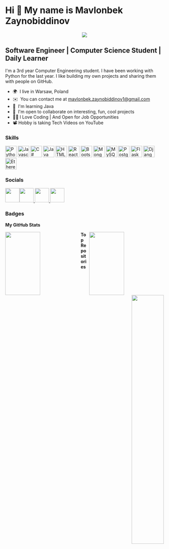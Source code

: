 Hi 👋 My name is Mavlonbek Zaynobiddinov
============================
<p align="center">
  <a href="https://github.com/DenverCoder1/readme-typing-svg"><img src="https://readme-typing-svg.herokuapp.com?color=%2336BCF7&lines=Full+stack+Web+Developer;Love+Coding;Good+at+Python;Always-Learning&font=Fira%20Code&center=true&width=440&height=45&color=f75c7e&vCenter=true&size=22"></a>
</p>

Software Engineer | Computer Science Student | Daily Learner
-----------------------------------------------------------------

I'm a 3rd year Computer Engineering student. I have been working with Python for the last year. I like building my own projects and sharing them with people on GitHub.

* 🌍  I live in Warsaw, Poland
* ✉️  You can contact me at [mavlonbek.zaynobiddinov1@gmail.com](mailto:mavlonbek.zaynobiddinov1@gmail.com)
* 🧠  I'm learning  Java
* 🤝  I'm open to collaborate on interesting, fun, cool projects
* 👨‍💻  I Love Coding | And Open for Job Opportunities
* 📽️  Hobby is taking Tech Videos on YouTube


### Skills
<p align="left">
<a href="https://www.python.org/" target="_blank" rel="noreferrer"><img src="https://raw.githubusercontent.com/danielcranney/readme-generator/main/public/icons/skills/python-colored.svg" width="36" height="36" alt="Python" /></a>
<a href="https://developer.mozilla.org/en-US/docs/Web/JavaScript" target="_blank" rel="noreferrer"><img src="https://raw.githubusercontent.com/danielcranney/readme-generator/main/public/icons/skills/javascript-colored.svg" width="36" height="36" alt="Javascript" /></a>
<a href="https://docs.microsoft.com/en-us/dotnet/csharp/" target="_blank" rel="noreferrer"><img src="https://raw.githubusercontent.com/danielcranney/readme-generator/main/public/icons/skills/csharp-colored.svg" width="36" height="36" alt="C#" /></a>
<a href="https://www.oracle.com/java/" target="_blank" rel="noreferrer"><img src="https://raw.githubusercontent.com/danielcranney/readme-generator/main/public/icons/skills/java-colored.svg" width="36" height="36" alt="Java" /></a>
<a href="https://developer.mozilla.org/en-US/docs/Glossary/HTML5" target="_blank" rel="noreferrer"><img src="https://raw.githubusercontent.com/danielcranney/readme-generator/main/public/icons/skills/html5-colored.svg" width="36" height="36" alt="HTML5" /></a>
<a href="https://reactjs.org/" target="_blank" rel="noreferrer"><img src="https://raw.githubusercontent.com/danielcranney/readme-generator/main/public/icons/skills/react-colored.svg" width="36" height="36" alt="React" /></a>
<a href="https://getbootstrap.com/" target="_blank" rel="noreferrer"><img src="https://raw.githubusercontent.com/danielcranney/readme-generator/main/public/icons/skills/bootstrap-colored.svg" width="36" height="36" alt="Bootstrap" /></a>
<a href="https://www.mongodb.com/" target="_blank" rel="noreferrer"><img src="https://raw.githubusercontent.com/danielcranney/readme-generator/main/public/icons/skills/mongodb-colored.svg" width="36" height="36" alt="MongoDB" /></a>
<a href="https://www.mysql.com/" target="_blank" rel="noreferrer"><img src="https://raw.githubusercontent.com/danielcranney/readme-generator/main/public/icons/skills/mysql-colored.svg" width="36" height="36" alt="MySQL" /></a>
<a href="https://www.postgresql.org/" target="_blank" rel="noreferrer"><img src="https://raw.githubusercontent.com/danielcranney/readme-generator/main/public/icons/skills/postgresql-colored.svg" width="36" height="36" alt="PostgreSQL" /></a>
<a href="https://flask.palletsprojects.com/en/2.0.x/" target="_blank" rel="noreferrer"><img src="https://raw.githubusercontent.com/danielcranney/readme-generator/main/public/icons/skills/flask-colored.svg" width="36" height="36" alt="Flask" /></a>
<a href="https://www.djangoproject.com/" target="_blank" rel="noreferrer"><img src="https://raw.githubusercontent.com/danielcranney/readme-generator/main/public/icons/skills/django-colored.svg" width="36" height="36" alt="Django" /></a>
<a href="https://ethereum.org/en/" target="_blank" rel="noreferrer"><img src="https://raw.githubusercontent.com/danielcranney/readme-generator/main/public/icons/skills/ethereum-colored.svg" width="36" height="36" alt="Ethereum" /></a>
</p>

### Socials
<a href="https://www.linkedin.com/in/mavlonbek-zaynobiddinov-9a34a61b6" target="_blank" rel="noreferrer"><img src="https://raw.githubusercontent.com/danielcranney/readme-generator/main/public/icons/socials/linkedin.svg" width="45" height="45" /></a><a href="https://stackoverflow.com/users/17987927/mavlonbek-zaynobiddinov" target="_blank" rel="noreferrer"><img src="https://raw.githubusercontent.com/danielcranney/readme-generator/main/public/icons/socials/stackoverflow.svg" width="45" height="45" /></a><a href="https://www.youtube.com/channel/UCaia8ddKiC7B2xqZUCwahTg/videos" target="_blank" rel="noreferrer"> <img src="https://www.logo.wine/a/logo/YouTube/YouTube-Icon-Full-Color-Logo.wine.svg" width="45" height="45" /></a><a href="https://www.instagram.com/mz_vlogs_/?hl=en" target="_blank" rel="noreferrer"> <img src="https://www.logo.wine/a/logo/Instagram/Instagram-Logo.wine.svg" width="45" height="45" /></a>






### Badges

<b>My GitHub Stats</b>


<img align="left" width="47%" height="200px" src="https://awesome-github-stats.azurewebsites.net/user-stats/bokijonovm?cardType=level&theme=react"/>

<img align="right" width="47%" height="200px" src="https://github-readme-stats.vercel.app/api/top-langs/?username=bokijonovm&layout=compact&cardType=level&theme=react"/>

<b>Top Repositories</b>

<div width="100%" align="center">
<a href="https://github.com/Mavlonbek17/ToDoApp" align="right"><img align="right" width="45%" src="https://github-readme-stats.vercel.app/api/pin/?username=Mavlonbek17&repo=ToDoApp&title_color=0891b2&text_color=ffffff&icon_color=0891b2&bg_color=1c1917&hide_border=true&locale=en" /></a></div><br /><br /><br /><br /><br /><br /><br />
</div>
